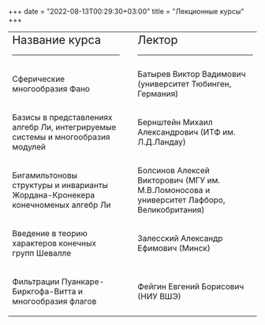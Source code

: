 +++
date = "2022-08-13T00:29:30+03:00"
title = "Лекционные курсы"
+++

<table style="text-align: left; width: 100%;" cellpadding="2" cellspacing="2">
  <tbody>
<tr>
<td><big><big>Название
курса</big></big>
<hr class="page-header-hr" /></td>
<td><p>&nbsp;</p></td>
<td><big><big>Лектор</big></big>
<hr class="page-header-hr" /></td>
</tr>
<tr>
<td><p>Сферические многообразия Фано</p></td><td></td>
<td>Батырев Виктор Вадимович (университет Тюбинген, Германия)</td>
</tr>
<tr>
<td><p>Базисы в представлениях алгебр Ли, интегрируемые системы и многообразия модулей</p></td><td></td>
<td>Бернштейн Михаил Александрович (ИТФ им. Л.Д.Ландау) </td>
</tr>
<tr>
<td><p>Бигамильтоновы структуры и инварианты Жордана-Кронекера конечноменых алгебр Ли </p></td><td></td>
<td>Болсинов Алексей  Викторович (МГУ им. М.В.Ломоносова и университет Лафборо, Великобритания) </td>
</tr>
<tr>
  <td><p>Введение в теорию характеров конечных групп Шевалле</p></td><td></td>
  <td>Залесский Александр Ефимович (Минск)</td>
</tr>
<tr>
  <td><p>Фильтрации Пуанкаре-Биркгофа-Витта и многообразия флагов</p></td><td></td>
  <td>Фейгин Евгений Борисович (НИУ ВШЭ)</td>
</tr>
</tbody>
</table>